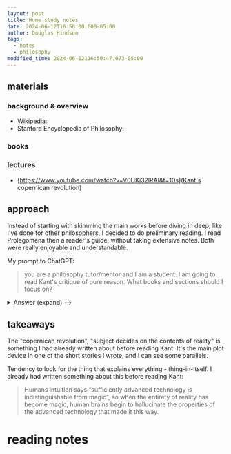 ```yaml
---
layout: post
title: Hume study notes
date: 2024-06-12T16:50:00.000-05:00
author: Douglas Hindson
tags:
  - notes
  - philosophy
modified_time: 2024-06-12116:50:47.073-05:00
---
```

## materials

### background & overview
* Wikipedia:
* Stanford Encyclopedia of Philosophy:
### books


### lectures
- [https://www.youtube.com/watch?v=V0UKj32lRAI&t=10s](Kant's copernican revolution)


## approach

Instead of starting with skimming the main works before diving in deep, like I've done for other philosophers, I decided to do preliminary reading. I read Prolegomena then a reader's guide, without taking extensive notes. Both were really enjoyable and understandable.

My prompt to ChatGPT:

> you are a philosophy tutor/mentor and I am a student. I am going to read Kant's critique of pure reason. What books and sections should I focus on?

<details>
<summary>Answer  (expand) --> </summary>

 Reading Immanuel Kant's "Critique of Pure Reason" can be quite challenging, but it's incredibly rewarding. Here's a structured approach to help you navigate through this dense text:

### Preliminary Reading:

1. **Prolegomena to Any Future Metaphysics** by Kant: This is a shorter and more accessible work where Kant outlines his main ideas.
2. **Kant’s Critique of Pure Reason: A Reader’s Guide** by Sebastian Gardner or **Kant's 'Critique of Pure Reason': A Guide** by James O'Shea: These secondary texts provide a helpful overview and guide to the main ideas and arguments.

### Primary Focus in "Critique of Pure Reason":

#### Prefaces and Introduction:

1. **Preface to the First Edition (A Preface)**: Understand the historical context and Kant's motivations.
2. **Preface to the Second Edition (B Preface)**: Offers a clearer and more mature presentation of Kant’s critical project.
3. **Introduction**: Covers key concepts such as a priori/a posteriori knowledge and analytic/synthetic judgments.

#### The Transcendental Doctrine of Elements:

1. **Transcendental Aesthetic**:
    
    - **Section I: Space**
    - **Section II: Time**
    - These sections explain Kant’s theories of space and time as forms of human sensibility.
2. **Transcendental Logic**:
    
    - **Transcendental Analytic**:
        - **Analytic of Concepts**:
            
            - **Chapter I: The Clue to the Discovery of All Pure Concepts of the Understanding**
            - **Chapter II: The Deduction of the Pure Concepts of the Understanding (especially the Second Edition)**: This is the famous "Transcendental Deduction" which is central to understanding Kant's argument for how we can have knowledge of the world.
        - **Analytic of Principles**:
            
            - **Chapter I: Schematism**
            - **Chapter II: System of All Principles of Pure Understanding**: Focus on the sections on the Axioms of Intuition, Anticipations of Perception, Analogies of Experience, and the Postulates of Empirical Thought.

#### The Transcendental Doctrine of Method:

1. **Transcendental Dialectic**:
    - **Book II: The Dialectical Inferences of Pure Reason**:
        - **Chapter II: The Antinomy of Pure Reason**: Understand the conflicts that arise when reason oversteps its boundaries.

### Supplementary Reading:

1. **Critique of Pure Reason** (abridged editions or commentaries): Look for editions that provide summaries, commentaries, and explanations of the dense philosophical arguments.
2. **Secondary Sources**:
    - **The Cambridge Companion to Kant’s Critique of Pure Reason**: Offers a collection of essays by various scholars on key aspects of Kant’s work.
    - **Kant and the Claims of Knowledge** by Paul Guyer: A thorough analysis of the "Critique of Pure Reason".

</details>

## takeaways

The "copernican revolution", "subject decides on the contents of reality" is something I had already written about before reading Kant. It's the main plot device in one of the short stories I wrote, and I can see some parallels.

Tendency to look for the thing that explains everything - thing-in-itself. I already had written something about this before reading Kant:

> Humans intuition says “sufficiently advanced technology is indistinguishable from magic”, so when the entirety of reality has become magic, human brains begin to hallucinate the properties of the advanced technology that made it this way.
# reading notes

